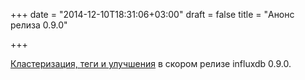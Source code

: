 +++
date = "2014-12-10T18:31:06+03:00"
draft = false
title = "Анонс релиза 0.9.0"

+++

<p><a href="http://influxdb.com/blog/2014/12/08/clustering_tags_and_enhancements_in_0_9_0.html">Кластеризация, теги и улучшения</a>&nbsp;в скором релизе&nbsp;influxdb&nbsp;0.9.0.</p>

